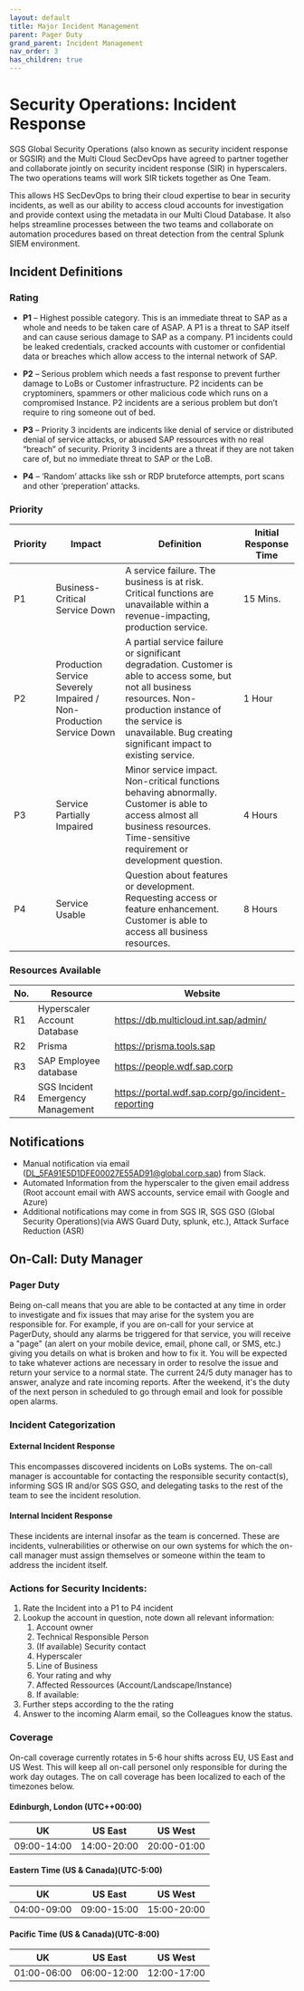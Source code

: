 ```yaml
---
layout: default
title: Major Incident Management
parent: Pager Duty
grand_parent: Incident Management
nav_order: 3
has_children: true
---
```

# Security Operations: Incident Response 

SGS Global Security Operations (also known as security incident response or SGSIR) and the Multi Cloud SecDevOps have agreed to partner together and collaborate jointly on security incident response (SIR) in hyperscalers. The two operations teams will work SIR tickets together as One Team. 

This allows HS SecDevOps to bring their cloud expertise to bear in security incidents, as well as our ability to access cloud accounts for investigation and provide context using the metadata in our Multi Cloud Database. It also helps streamline processes between the two teams and collaborate on automation procedures based on threat detection from the central Splunk SIEM environment.

## Incident Definitions
### Rating
- **P1** – Highest possible category. This is an immediate threat to SAP as a whole and needs to be taken care of ASAP. A P1 is a threat to SAP itself and can cause serious damage to SAP as a company. P1 incidents could be leaked credentials, cracked accounts with customer or confidential data or breaches which allow access to the internal network of SAP. 

- **P2** – Serious problem which needs a fast response to prevent further damage to LoBs or Customer infrastructure. P2 incidents can be cryptominers, spammers or other malicious code which runs on a compromised Instance. P2 incidents are a serious problem but don’t require to ring someone out of bed.

- **P3** – Priority 3 incidents are indicents like denial of service or distributed denial of service attacks, or abused SAP ressources with no real “breach” of security. Priority 3 incidents are a threat if they are not taken care of, but no immediate threat to SAP or the LoB. 

- **P4** – ‘Random’ attacks like ssh or RDP bruteforce attempts, port scans and other ‘preperation’ attacks.

### Priority

| Priority  | Impact  | Definition  | Initial Response Time  |
| ------------ | ------------ | ------------ | ------------ |
| P1  | Business-Critical Service Down  | A service failure. The business is at risk. Critical functions are unavailable within a revenue-impacting, production service.  | 15 Mins.  |
| P2  | Production Service Severely Impaired / Non-Production Service Down  | A partial service failure or significant degradation. Customer is able to access some, but not all business resources. Non-production instance of the service is unavailable. Bug creating significant impact to existing service.  | 1 Hour  |
| P3  | Service Partially Impaired  | Minor service impact. Non-critical functions behaving abnormally. Customer is able to access almost all business resources. Time-sensitive requirement or development question.  | 4 Hours  |
| P4  | Service Usable  | Question about features or development. Requesting access or feature enhancement. Customer is able to access all business resources.  | 8 Hours  |

### Resources Available

| No. | Resource | Website |
| --- | --- | --- |
| R1 | Hyperscaler Account Database | https://db.multicloud.int.sap/admin/ |
| R2 | Prisma | https://prisma.tools.sap |
| R3 | SAP Employee database | https://people.wdf.sap.corp |
| R4 | SGS Incident Emergency Management | https://portal.wdf.sap.corp/go/incident-reporting |

## Notifications
- Manual notification via email (DL_5FA91E5D1DFE00027E55AD91@global.corp.sap) from Slack.
- Automated Information from the hyperscaler to the given email address (Root account email with AWS accounts, service email with Google and Azure)
- Additional notifications may come in from SGS IR, SGS GSO (Global Security Operations)(via AWS Guard Duty, splunk, etc.), Attack Surface Reduction (ASR)

## On-Call: Duty Manager

### Pager Duty
Being on-call means that you are able to be contacted at any time in order to investigate and fix issues that may arise for the system you are responsible for. For example, if you are on-call for your service at PagerDuty, should any alarms be triggered for that service, you will receive a "page" (an alert on your mobile device, email, phone call, or SMS, etc.) giving you details on what is broken and how to fix it. You will be expected to take whatever actions are necessary in order to resolve the issue and return your service to a normal state. The current 24/5 duty manager has to answer, analyze and rate incoming reports. After the weekend, it\'s the duty of the next person in scheduled to go through email and look for possible open alarms.

### Incident Categorization 

#### External Incident Response
This encompasses discovered incidents on LoBs systems. The on-call manager is accountable for contacting the responsible security contact(s), informing SGS IR and/or SGS GSO, and delegating tasks to the rest of the team to see the incident resolution. 

#### Internal Incident Response
These incidents are internal insofar as the team is concerned. These are incidents, vulnerabilities or otherwise on our own systems for which the on-call manager must assign themselves or someone within the team to address the incident itself. 

### Actions for Security Incidents:
1. Rate the Incident into a P1 to P4 incident
2. Lookup the account in question, note down all relevant information:
	1. Account owner
	2. Technical Responsible Person
	3. (If available) Security contact
	4. Hyperscaler
	5. Line of Business
	6. Your rating and why
	7. Affected Ressources (Account/Landscape/Instance)
	8. If available: 
3. Further steps according to the the rating
4. Answer to the incoming Alarm email, so the Colleagues know the status.


### Coverage
On-call coverage currently rotates in 5-6 hour shifts across EU, US East and US West. This will keep all on-call personel only responsible for during the work day outages. The on call coverage has been localized to each of the timezones below. 

#### Edinburgh, London (UTC++00:00)

| UK | US East | US West |
| ------------ | ------------ | ------------ |
| 09:00-14:00 | 14:00-20:00 | 20:00-01:00 |

#### Eastern Time (US & Canada)(UTC-5:00)

| UK | US East | US West |
| ------------ | ------------ | ------------ |
| 04:00-09:00 | 09:00-15:00 | 15:00-20:00 |

#### Pacific Time (US & Canada)(UTC-8:00)

| UK | US East | US West |
| ------------ | ------------ | ------------ |
| 01:00-06:00 | 06:00-12:00 | 12:00-17:00 |

